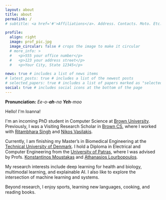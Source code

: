 ```yaml
---
layout: about
title: about
permalink: /
# subtitle: <a href='#'>Affiliations</a>. Address. Contacts. Moto. Etc.

profile:
  align: right
  image: prof_pic.jpg
  image_circular: false # crops the image to make it circular
  # more_info: >
  #   <p>555 your office number</p>
  #   <p>123 your address street</p>
  #   <p>Your City, State 12345</p>

news: true # includes a list of news items
# latest_posts: true # includes a list of the newest posts
# selected_papers: true # includes a list of papers marked as "selected={true}"
social: true # includes social icons at the bottom of the page
---
```


**Pronunciation:** _Ee-o-**ah**-na **Yeh**-moo_

Hello! I'm Ioanna!

I'm an incoming PhD student in Computer Science at [Brown University](https://www.brown.edu/).
Previously, I was a Visiting Research Scholar in [Brown CS](https://cs.brown.edu/),
where I worked with [Ritambhara Singh](https://ritambharasingh.com/) and [Nikos Vasilakis](https://nikos.vasilak.is/).

Currently, I am finishing my Master’s in Biomedical Engineering at the [Technical University of Denmark](https://www.dtu.dk/english/).
I hold a Diploma in Electrical and Computer Engineering from the [University of Patras](https://www.upatras.gr/en/),
where I was advised by Profs. [Konstantinos Moustakas](https://www.vvr.ece.upatras.gr/) and [Athanasios Lourbopoulos](https://www.pharmacology-research.gr/portal/en/home-neuro).

My research interests include deep learning for health and biology, multimodal learning, and explainable AI.
I also like to explore the intersection of machine learning and systems.

Beyond research, I enjoy sports, learning new languages, cooking, and reading books.
